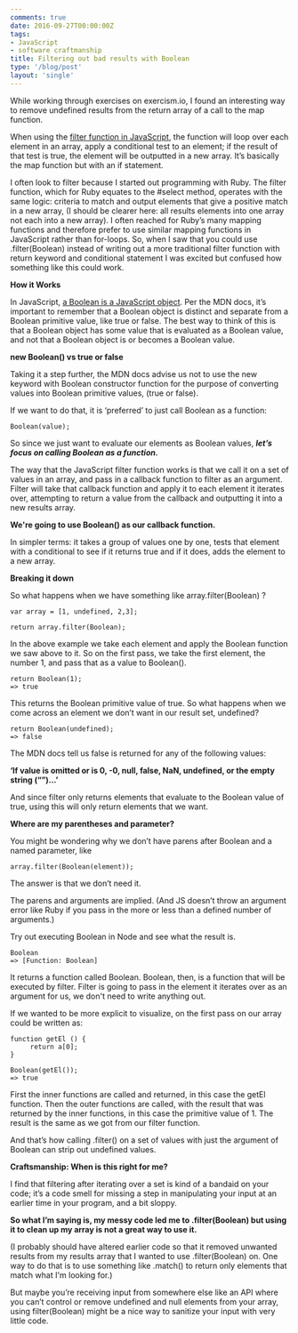 ```yaml
---
comments: true
date: 2016-09-27T00:00:00Z
tags:
- JavaScript
- software craftmanship
title: Filtering out bad results with Boolean
type: '/blog/post'
layout: 'single'
---
```

While working through exercises on exercism.io, I found an interesting way to remove undefined results from the return array of a call to the map function.

When using the [filter function in JavaScript](https://developer.mozilla.org/en-US/docs/Web/JavaScript/Reference/Global_Objects/Array/filter), the function will loop over each element in an array, apply a conditional test to an element; if the result of that test is true, the element will be outputted in a new array. It’s basically the map function but with an if statement.

I often look to filter because I started out programming with Ruby. The filter function, which for Ruby equates to the #select method, operates with the same logic: criteria to match and output elements that give a positive match in a new array, (I should be clearer here: all results elements into one array not each into a new array). I often reached for Ruby’s many mapping functions and therefore prefer to use similar mapping functions in JavaScript rather than for-loops. So, when I saw that you could use .filter(Boolean) instead of writing out a more traditional filter function with return keyword and conditional statement I was excited but confused how something like this could work.

**How it Works**

In JavaScript, [a Boolean is a JavaScript object](https://developer.mozilla.org/en-US/docs/Web/JavaScript/Reference/Global_Objects/Boolean). Per the MDN docs, it’s important to remember that a Boolean object is distinct and separate from a Boolean primitive value, like true or false. The best way to think of this is that a Boolean object has some value that is evaluated as a Boolean value, and not that a Boolean object is or becomes a Boolean value.

**new Boolean() vs true or false**

Taking it a step further, the MDN docs advise us not to use the new keyword with Boolean constructor function for the purpose of converting values into Boolean primitive values, (true or false). 

If we want to do that, it is ‘preferred’ to just call Boolean as a function:

    Boolean(value);

So since we just want to evaluate our elements as Boolean values, **_let’s focus on calling Boolean as a function._**

The way that the JavaScript filter function works is that we call it on a set of values in an array, and pass in a callback function to filter as an argument. Filter will take that callback function and apply it to each element it iterates over, attempting to return a value from the callback and outputting it into a new results array.

**We're going to use Boolean() as our callback function.**

In simpler terms: it takes a group of values one by one, tests that element with a conditional to see if it returns true and if it does, adds the element to a new array.

**Breaking it down**

So what happens when we have something like array.filter(Boolean) ?

    var array = [1, undefined, 2,3];

    return array.filter(Boolean);

In the above example we take each element and apply the Boolean function we saw above to it. So on the first pass, we take the first element, the number 1, and pass that as a value to Boolean().

    return Boolean(1);
    => true

This returns the Boolean primitive value of true. So what happens when we come across an element we don’t want in our result set, undefined?

    return Boolean(undefined);
    => false

The MDN docs tell us false is returned for any of the following values: 

**‘If value is omitted or is 0, -0, null, false, NaN, undefined, or the empty string (“”)...’**

And since filter only returns elements that evaluate to the Boolean value of true, using this will only return elements that we want.

**Where are my parentheses and parameter?**

You might be wondering why we don’t have parens after Boolean and a named parameter, like 

    array.filter(Boolean(element)); 

The answer is that we don’t need it.

The parens and arguments are implied. (And JS doesn’t throw an argument error like Ruby if you pass in the more or less than a defined number of arguments.) 

Try out executing Boolean in Node and see what the result is.

    Boolean
    => [Function: Boolean]

It returns a function called Boolean. Boolean, then, is a function that will be executed by filter. Filter is going to pass in the element it iterates over as an argument for us, we don't need to write anything out.

If we wanted to be more explicit to visualize, on the first pass on our array could be written as:

    function getEl () {
         return a[0];
    }

    Boolean(getEl());
    => true

First the inner functions are called and returned, in this case the getEl function. Then the outer functions are called, with the result that was returned by the inner functions, in this case the primitive value of 1. The result is the same as we got from our filter function.

And that’s how calling .filter() on a set of values with just the argument of Boolean can strip out undefined values.

**Craftsmanship: When is this right for me?**

I find that filtering after iterating over a set is kind of a bandaid on your code; it’s a code smell for missing a step in manipulating your input at an earlier time in your program, and a bit sloppy. 

**So what I’m saying is, my messy code led me to .filter(Boolean) but using it to clean up my array is not a great way to use it.** 

(I probably should have altered earlier code so that it removed unwanted results from my results array that I wanted to use .filter(Boolean) on. One way to do that is to use something like .match() to return only elements that match what I'm looking for.) 

But maybe you’re receiving input from somewhere else like an API where you can’t control or remove undefined and null elements from your array, using filter(Boolean) might be a nice way to sanitize your input with very little code.